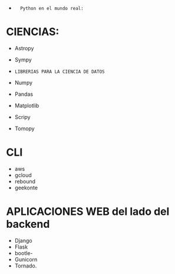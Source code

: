 
-       Python en el mundo real:


#   CIENCIAS:
- Astropy
- Sympy

-     LIBRERIAS PARA LA CIENCIA DE DATOS
- Numpy
- Pandas
- Matplotlib

- Scripy
- Tomopy

# CLI
- aws
- gcloud
- rebound
- geekonte

# APLICACIONES WEB   del lado del backend
- Django
- Flask
- bootle-
- Gunicorn
- Tornado.


